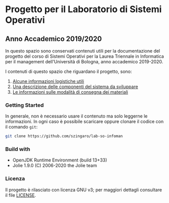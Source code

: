 # Progetto per il Laboratorio di Sistemi Operativi 
## Anno Accademico 2019/2020

In questo spazio sono conservati contenuti utili per la documentazione del progetto del corso di Sistemi Operativi per la Laurea Triennale in Informatica per il management dell'Università di Bologna, anno accademico 2019-2020.

I contenuti di questo spazio che riguardano il progetto, sono:
1. [Alcune informazioni logistiche utili](docs/logistica.md)
2. [Una descrizione delle componenti del sistema da sviluppare](docs/progetto.md)
3. [Le informazioni sulle modalità di consegna dei materiali](docs/consegna.md)

### Getting Started

In generale, non è necessario usare il contenuto ma solo leggerne le informazioni. 
In ogni caso è possibile scaricare oppure clonare il codice con il comando `git`:

```bash
git clone https://github.com/szingaro/lab-so-infoman
```

### Build with

- OpenJDK Runtime Environment (build 13+33)
- Jolie 1.9.0 (C) 2006-2020 the Jolie team

### Licenza

Il progetto è rilasciato con licenza GNU v3; per maggiori dettagli consultare il file [LICENSE](LICENSE).
